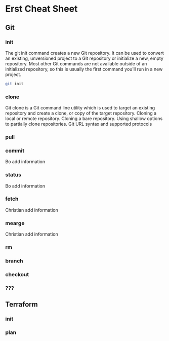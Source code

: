 # Erst Cheat Sheet

## Git
### init
The git init command creates a new Git repository. It can be used to convert an existing, unversioned project to a Git repository or initialize a new, empty repository. Most other Git commands are not available outside of an initialized repository, so this is usually the first command you'll run in a new project.

```bash
git init
```

### clone
Git clone is a Git command line utility which is used to target an existing repository and create a clone, or copy of the target repository. Cloning a local or remote repository. Cloning a bare repository. Using shallow options to partially clone repositories. Git URL syntax and supported protocols

### pull


### commit 
Bo add information
### status
Bo add information
### fetch
Christian add information
### mearge
Christian add information
### rm
### branch
### checkout
### ???

## Terraform
### init
### plan
